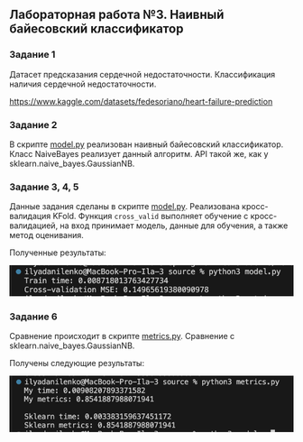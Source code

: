 ## Лабораторная работа №3. Наивный байесовский классификатор

### Задание 1

Датасет предсказания сердечной недостаточности. Классификация наличия сердечной недостаточности.

https://www.kaggle.com/datasets/fedesoriano/heart-failure-prediction

### Задание 2

В скрипте [model.py](./source/model.py) реализован наивный байесовский классификатор. Класс NaiveBayes реализует данный алгоритм. API такой же, как у sklearn.naive_bayes.GaussianNB.

### Задание 3, 4, 5

Данные задания сделаны в скрипте [model.py](./source/model.py). Реализована кросс-валидация KFold. Функция `cross_valid` выполняет обучение с кросс-валидацией, на вход принимает модель, данные для обучения, а также метод оценивания.

Полученные результаты:

![Модель](./img/model.png)

### Задание 6

Сравнение происходит в скрипте [metrics.py](./source/metrics.py). Сравнение с sklearn.naive_bayes.GaussianNB.

Получены следующие результаты:

![Метрики](./img/metrics.png)